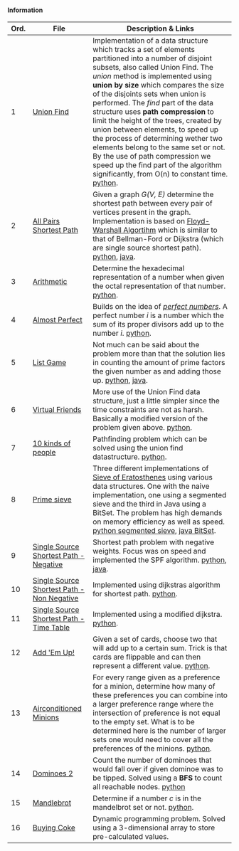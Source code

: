 #### Information
| Ord. | File                                                                                                                                   | Description & Links                                                                                                                                                                                                                                                                                                                                                                                                                                                                                                                                                                                                                                                                                                         |
| ---- | -------------------------------------------------------------------------------------------------------------------------------------- | --------------------------------------------------------------------------------------------------------------------------------------------------------------------------------------------------------------------------------------------------------------------------------------------------------------------------------------------------------------------------------------------------------------------------------------------------------------------------------------------------------------------------------------------------------------------------------------------------------------------------------------------------------------------------------------------------------------------------- |
| 1    | [Union Find](https://open.kattis.com/problems/unionfind)                                                                               | Implementation of a data structure which tracks a set of elements partitioned into a number of disjoint subsets, also called Union Find. The *union* method is implemented using **union by size** which compares the size of the disjoints sets when union is performed. The *find* part of the data structure uses **path compression** to limit the height of the trees, created by union between elements, to speed up the process of determining wether two elements belong to the same set or not. By the use of path compression we speed up the find part of the algorithm significantly, from O(n) to constant time. [python](https://github.com/fr3632ho/various/blob/master/union-find/unionfind.py). |
| 2    | [All Pairs Shortest Path](https://open.kattis.com/problems/allpairspath)                                                               | Given a graph *G(V, E)* determine the shortest path between every pair of vertices present in the graph. Implementation is based on [Floyd-Warshall Algortihm](https://brilliant.org/wiki/floyd-warshall-algorithm) which is similar to that of Bellman-Ford or Dijkstra (which are single source shortest path). [python](https://github.com/fr3632ho/various/blob/master/all-pairs-path/all_pairs_path.py), [java](https://github.com/fr3632ho/various/blob/master/all-pairs-path/AllPairsPath.java).                                                                                                                                                                                               |
| 3    | [Arithmetic](https://open.kattis.com/problems/arithmetic)                                                                              | Determine the hexadecimal representation of a number when given the octal representation of that number. [python](https://github.com/fr3632ho/various/blob/master/arithmetic/arithmetic.py).                                                                                                                                                                                                                                                                                                                                                                                                                                                                                                                     |
| 4    | [Almost Perfect](https://open.kattis.com/problems/almostperfect)                                                                       | Builds on the idea of [*perfect numbers*](https://www.wikiwand.com/en/Perfect_number). A perfect number *i* is a number which the sum of its proper divisors add up to the number *i*. [python](https://github.com/fr3632ho/various/tree/master/almost-perfect).                                                                                                                                                                                                                                                                                                                                                                                                                                                 |
| 5    | [List Game](https://open.kattis.com/problems/listgame)                                                                                 | Not much can be said about the problem more than that the solution lies in counting the amount of prime factors the given number as and adding those up. [python](https://github.com/fr3632ho/various/blob/master/list-game/list_game.py), [java](https://github.com/fr3632ho/various/blob/master/list-game/ListGame.java).                                                                                                                                                                                                                                                                                                                                                                           |
| 6    | [Virtual Friends](https://open.kattis.com/problems/virtualfriends)                                                                     | More use of the Union Find data structure, just a little simpler since the time constraints are not as harsh. Basically a modified version of the problem given above.  [python](https://github.com/fr3632ho/various/blob/master/virtual-friends/virtual_friends.py).                                                                                                                                                                                                                                                                                                                                                                                                                                            |
| 7    | [10 kinds of people](https://open.kattis.com/problems/10kindsofpeople)                                                                 | Pathfinding problem which can be solved using the union find datastructure.  [python](https://github.com/fr3632ho/various/blob/master/10-kinds-of-people/10_kinds_of_people.py).                                                                                                                                                                                                                                                                                                                                                                                                                                                                                                                                 |
| 8    | [Prime sieve](https://open.kattis.com/problems/primesieve)                                                                             | Three different implementations of [Sieve of Eratosthenes](https://www.wikiwand.com/en/Sieve_of_Eratosthenes) using various data structures. One with the naive implementation, one using a segmented sieve and the third in Java using a BitSet. The problem has high demands on memory efficiency as well as speed. [python segmented sieve](https://github.com/fr3632ho/kattis/blob/master/prime-sieve/sieve_two.py), [java BitSet](https://github.com/fr3632ho/various/blob/master/prime-sieve/Sieve.java).                                                                                                                                                                                            |
| 9    | [Single Source Shortest Path - Negative](https://open.kattis.com/problems/shortestpath3)                                               | Shortest path problem with negative weights. Focus was on speed and implemented the SPF algorithm. [python](https://github.com/fr3632ho/various/blob/master/shortest-path/neg/sss_path_neg.py), [java](https://github.com/fr3632ho/various/blob/master/SSS-path/neg/SPFA.java).                                                                                                                                                                                                                                                                                                                                                                                                                            |
| 10   | [Single Source Shortest Path - Non Negative](https://open.kattis.com/problems/shortestpath1)                                           | Implemented using dijkstras algorithm for shortest path. [python](https://github.com/fr3632ho/various/blob/master/shortest-path/non-neg/sss_path.py).                                                                                                                                                                                                                                                                                                                                                                                                                                                                                                                                                                 |
| 11   | [Single Source Shortest Path - Time Table](https://open.kattis.com/problems/shortestpath2)                                             | Implemented using a modified dijkstra. [python](https://github.com/fr3632ho/various/blob/master/shortest-path/time-table/sss_path_table.py).                                                                                                                                                                                                                                                                                                                                                                                                                                                                                                                                                                          |
| 12   | [Add 'Em Up!](https://open.kattis.com/problems/addemup)                                                                                | Given a set of cards, choose two that will add up to a certain sum. Trick is that cards are flippable and can then represent a different value. [python](https://github.com/fr3632ho/various/blob/master/add-em-up/add_em_up.py).                                                                                                                                                                                                                                                                                                                                                                                                                                                                                |
| 13   | [Airconditioned Minions](https://open.kattis.com/problems/airconditioned)                                                              | For every range given as a preference for a minion, determine how many of these preferences you can combine into a larger preference range where the intersection of preference is not equal to the empty set. What is to be determined here is the number of larger sets one would need to cover all the preferences of the minions. [python](https://github.com/fr3632ho/various/blob/master/air-conditioned-minions/AC_minions.py).                                                                                                                                                                                                                                                                           |
| 14   | [Dominoes 2](https://open.kattis.com/problems/dominoes2)                                                                               | Count the number of dominoes that would fall over if given dominoe was to be tipped. Solved using a **BFS** to count all reachable nodes. [python](https://github.com/fr3632ho/various/blob/master/dominoes-2/dominoes_2.py)                                                                                                                                                                                                                                                                                                                                                                                                                                                                                     |
| 15   | [Mandlebrot](https://open.kattis.com/problems/mandelbrot)                                                                              | Determine if a number *c* is in the mandelbrot set or not. [python](https://github.com/fr3632ho/various/blob/master/mandelbrot/mandelbrot.py).                                                                                                                                                                                                                                                                                                                                                                                                                                                                                                                                                                   |
| 16   | [Buying Coke](https://github.com/fr3632ho/kattis/blob/master/buying-coke/buying_coke.py)                                               | Dynamic programming problem. Solved using a 3-dimensional array to store pre-calculated values.                                                                                                                                                                                                                                                                                                                                                                                                                                                                                                                                                                                                                             |
